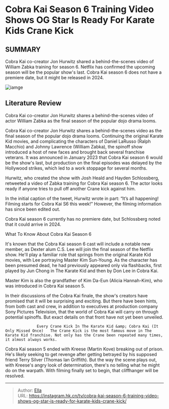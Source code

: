 # Cobra Kai Season 6 Training Video Shows OG Star Is Ready For Karate Kids Crane Kick


## SUMMARY 



  Cobra Kai co-creator Jon Hurwitz shared a behind-the-scenes video of William Zabka training for season 6.   Netflix has confirmed the upcoming season will be the popular show&#39;s last.   Cobra Kai season 6 does not have a premiere date, but it might be released in 2024.  

![iamge](https://static1.srcdn.com/wordpress/wp-content/uploads/2023/09/cobra-kai-johnny.jpg)

## Literature Review
Cobra Kai co-creator Jon Hurwitz shares a behind-the-scenes video of actor William Zabka as the final season of the popular dojo drama looms.




Cobra Kai co-creator Jon Hurwitz shares a behind-the-scenes video as the final season of the popular dojo drama looms. Continuing the original Karate Kid movies, and complicating the characters of Daniel LaRusso (Ralph Macchio) and Johnny Lawrence (William Zabka), the spinoff show introduced a host of new faces and brought back several franchise veterans. It was announced in January 2023 that Cobra Kai season 6 would be the show&#39;s last, but production on the final episodes was delayed by the Hollywood strikes, which led to a work stoppage for several months.




Hurwitz, who created the show with Josh Heald and Hayden Schlossberg, retweeted a video of Zabka training for Cobra Kai season 6. The actor looks ready if anyone tries to pull off another Crane kick against him.


 

In the initial caption of the tweet, Hurwitz wrote in part: “It’s all happening! Filming starts for Cobra Kai S6 this week!” However, the filming information has since been edited out.



Cobra Kai season 6 currently has no premiere date, but Schlossberg noted that it could arrive in 2024.





 What To Know About Cobra Kai Season 6 
          




It&#39;s known that the Cobra Kai season 6 cast will include a notable new member, as Dexter alum C.S. Lee will join the final season of the Netflix show. He&#39;ll play a familiar role that springs from the original Karate Kid movies, with Lee portraying Master Kim Sun-Young. As the character has been presumed dead, he had previously appeared only via flashbacks, first played by Jun Chong in The Karate Kid and then by Don Lee in Cobra Kai.



Master Kim is also the grandfather of Kim Da-Eun (Alicia Hannah-Kim), who was introduced in Cobra Kai season 5.




In their discussions of the Cobra Kai finale, the show&#39;s creators have promised that it will be surprising and exciting. But there have been hints, from both cast and crew, in addition to executives at production company Sony Pictures Television, that the world of Cobra Kai will carry on through potential spinoffs. But exact details on that front have not yet been unveiled.




                  Every Crane Kick In The Karate Kid &amp; Cobra Kai (It Only Missed Once)   The Crane Kick is the most famous move in The Karate Kid franchise. Not only has the Crane been repeated many times, it almost always works.    

Cobra Kai season 5 ended with Kreese (Martin Kove) breaking out of prison. He&#39;s likely seeking to get revenge after getting betrayed by his supposed friend Terry Silver (Thomas Ian Griffith). But the way the scene plays out, with Kreese&#39;s angry look of determination, there&#39;s no telling what he might do on the warpath. With filming finally set to begin, that cliffhanger will be resolved.



---

> Author: [Ella](https://instagram.hk.cn/)  
> URL: https://instagram.hk.cn/tv/cobra-kai-season-6-training-video-shows-og-star-is-ready-for-karate-kids-crane-kick/  

